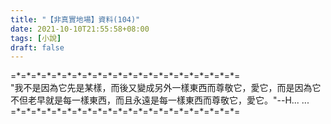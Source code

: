 ```yaml
---
title: "【非真實地場】資料(104)"
date: 2021-10-10T21:55:58+08:00
tags: [小說]
draft: false
---
```


=\*=\*=\*=\*=\*=\*=\*=\*=\*=\*=\*=\*=\*=\*=\*=\*=\*=\*=\*=\*=\*=\*=  
"我不是因為它先是某樣，而後又變成另外一樣東西而尊敬它，愛它，而是因為它不但老早就是每一樣東西，而且永遠是每一樣東西而尊敬它，愛它。"--H... ...  
=\*=\*=\*=\*=\*=\*=\*=\*=\*=\*=\*=\*=\*=\*=\*=\*=\*=\*=\*=\*=\*=\*=  